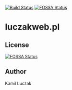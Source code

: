 [![Build Status](https://travis-ci.com/kamil1b/luczakweb.pl.svg?branch=master)](https://travis-ci.com/kamil1b/luczakweb.pl)
[![FOSSA Status](https://app.fossa.io/api/projects/git%2Bgithub.com%2Fkamil1b%2Fluczakweb.pl.svg?type=shield)](https://app.fossa.io/projects/git%2Bgithub.com%2Fkamil1b%2Fluczakweb.pl?ref=badge_shield)

# luczakweb.pl

## License
[![FOSSA Status](https://app.fossa.io/api/projects/git%2Bgithub.com%2Fkamil1b%2Fluczakweb.pl.svg?type=large)](https://app.fossa.io/projects/git%2Bgithub.com%2Fkamil1b%2Fluczakweb.pl?ref=badge_large)

## Author
Kamil Luczak

